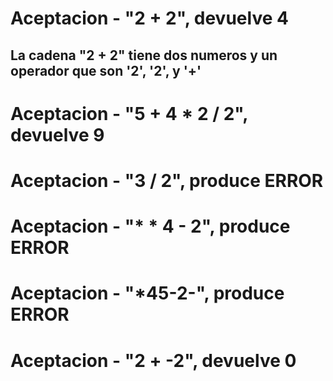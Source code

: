 # Aceptacion - "2 + 2", devuelve 4
## La cadena "2 + 2" tiene dos numeros y un operador que son '2', '2', y '+'
# Aceptacion - "5 + 4 * 2 / 2", devuelve 9
# Aceptacion - "3 / 2", produce ERROR
# Aceptacion - "* * 4 - 2", produce ERROR
# Aceptacion - "*45-2-", produce ERROR
# Aceptacion - "2 + -2", devuelve 0